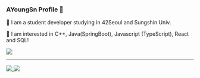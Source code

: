 ### AYoungSn Profile 👋

<!--
**AYoungSn/AYoungSn** is a ✨ _special_ ✨ repository because its `README.md` (this file) appears on your GitHub profile.
-->

<!--
Here are some ideas to get you started:

- 🔭 I’m currently working on ...
- 🌱 I’m currently learning ...
- 👯 I’m looking to collaborate on ...
- 🤔 I’m looking for help with ...
- 💬 Ask me about ...
- 📫 How to reach me: ...
- 😄 Pronouns: ...
- ⚡ Fun fact: ...
-->

🌱 I am a student developer studying in 42Seoul and Sungshin Univ.

🙈 I am interested in C++, Java(SpringBoot), Javascript (TypeScript), React and SQL!

<img src="https://badge42.herokuapp.com/api/stats/yoahn?privacyEmail=true" />

----

<a href="https://github.com/anuraghazra/github-readme-stats">
         <img src="https://github-readme-stats.vercel.app/api?username=AYoungSn&show_icons=true&theme=merko" />
</a>
<a href="https://github.com/anuraghazra/github-readme-stats">
         <img src="https://github-readme-stats.vercel.app/api/top-langs/?username=AYoungSn&layout=compact&theme=merko&langs_count=8" />
</a>
